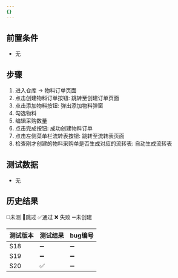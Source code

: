 ```yaml
---
{}
---
```



## 前置条件

- 无

## 步骤

1. 进入仓库 -> 物料订单页面
2. 点击创建物料订单按钮: 跳转至创建订单页面
3. 点击添加物料按钮: 弹出添加物料弹窗
4. 勾选物料
5. 编辑采购数量
6. 点击完成按钮: 成功创建物料订单
7. 点击左侧菜单栏流转表按钮: 跳转至流转表页面
8. 检查刚才创建的物料采购单是否生成对应的流转表: 自动生成流转表

## 测试数据

- 无

## 历史结果
 ◻️未测    🚫跳过     ✅通过    ❌ 失败    ➖未创建
 
| 测试版本 | 测试结果 | bug编号 |
| ---- | ---- | ---- |
| S18 | ➖ | ➖ |
| S19 | ➖ | ➖ |
| S20 | ✅ | ➖ |
